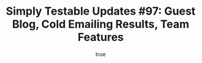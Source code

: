 ---
layout: default
title: "Simply Testable Updates #97: Guest Blog, Cold Emailing Results, Team Features"
author:
    name: Jon Cram
    url: https://github.com/webignition
continue_reading: false
newsletter:
    issue_number: 97th
    url: https://us5.campaign-archive2.com/?u=ac75e33d993d2b502e333ddd0&amp;id=143f8da3db
    highlights:
      - <a href="https://us5.campaign-archive2.com/?u=ac75e33d993d2b502e333ddd0&amp;id=143f8da3db#cold-emailing-campaign-results">Cold Emailing Campaign Results</a>
      - <a href="https://us5.campaign-archive2.com/?u=ac75e33d993d2b502e333ddd0&amp;id=143f8da3db#guest-blogging">Guest Blogging</a>
      - <a href="https://us5.campaign-archive2.com/?u=ac75e33d993d2b502e333ddd0&amp;id=143f8da3db#promoting-the-service">Promoting The Service</a>
      - <a href="https://us5.campaign-archive2.com/?u=ac75e33d993d2b502e333ddd0&amp;id=143f8da3db#team-features">Team Features</a>
    closing_sentence: Expect the next newsletter in a week from now on 16 July 2014
---